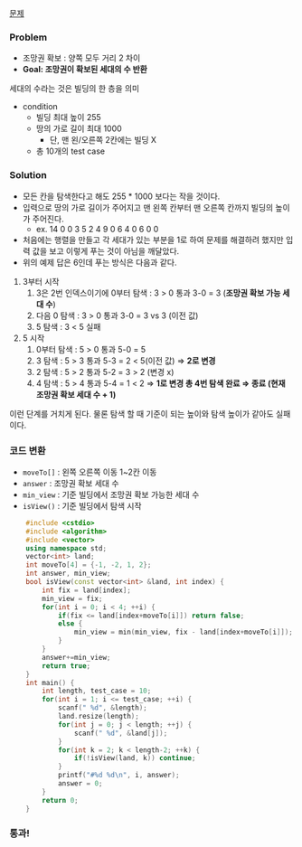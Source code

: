 [문제](https://www.swexpertacademy.com/main/talk/solvingClub/problemView.do?solveclubId=AV6kld8aisgDFASb&contestProbId=AV134DPqAA8CFAYh&probBoxId=AV6kld8aiskDFASb&type=PROBLEM&problemBoxTitle=%EC%82%BC%EC%84%B1%EC%8B%9C%ED%97%98%EB%8C%80%EB%B9%84+%EA%B8%B0%EB%B3%B8%EB%AC%B8%EC%A0%9C%EB%AA%A8%EC%9D%8C%28%EB%82%9C%EC%9D%B4%EB%8F%84+1%7E3%29&problemBoxCnt=15)

### Problem

- 조망권 확보 : 양쪽 모두 거리 2 차이
- **Goal: 조망권이 확보된 세대의 수 반환**

세대의 수라는 것은 빌딩의 한 층을 의미

- condition
    - 빌딩 최대 높이 255
    - 땅의 가로 길이 최대 1000
        - 단, 맨 왼/오른쪽 2칸에는 빌딩 X
    - 총 10개의 test case

### Solution

- 모든 칸을 탐색한다고 해도 255 * 1000 보다는 작을 것이다.
- 입력으로 땅의 가로 길이가 주어지고
맨 왼쪽 칸부터 맨 오른쪽 칸까지 빌딩의 높이가 주어진다.
    - ex. 
    14
    0 0 3 5 2 4 9 0 6 4 0 6 0 0
- 처음에는 행렬을 만들고 각 세대가 있는 부분을 1로 하여 문제를 해결하려 했지만 입력 값을 보고 이렇게 푸는 것이 아님을 깨달았다.
- 위의 예제 답은 6인데 푸는 방식은 다음과 같다.
1. 3부터 시작
    1. 3은 2번 인덱스이기에 0부터 탐색 : 3 > 0 통과
    3-0 = 3 (**조망권 확보 가능 세대 수**)
    2. 다음 0 탐색 : 3 > 0 통과
    3-0 = 3 vs 3 (이전 값) 
    3. 5 탐색 : 3 < 5 실패
2. 5 시작
    1. 0부터 탐색 :  5 > 0 통과
    5-0 = 5
    2. 3 탐색 : 5 > 3 통과
    5-3 = 2 < 5(이전 값) ⇒ **2로 변경**
    3. 2 탐색 : 5 > 2 통과
    5-2 = 3 > 2 (변경 x)
    4. 4 탐색 : 5 > 4 통과
    5-4 = 1 < 2 ⇒ **1로 변경
    총 4번 탐색 완료 ⇒ 종료 (현재 조망권 확보 세대 수 + 1)**

이런 단계를 거치게 된다. 물론 탐색 할 때 기준이 되는 높이와 탐색 높이가 같아도 실패이다.

### 코드 변환

- `moveTo[]` : 왼쪽 오른쪽 이동 1~2칸 이동
- `answer` : 조망권 확보 세대 수
- `min_view` : 기준 빌딩에서 조망권 확보 가능한 세대 수
- `isView()` : 기준 빌딩에서 탐색 시작
```C++
    #include <cstdio>
    #include <algorithm>
    #include <vector>
    using namespace std;
    vector<int> land;
    int moveTo[4] = {-1, -2, 1, 2};
    int answer, min_view;
    bool isView(const vector<int> &land, int index) {
        int fix = land[index];
        min_view = fix;
        for(int i = 0; i < 4; ++i) {
            if(fix <= land[index+moveTo[i]]) return false;
            else {
                min_view = min(min_view, fix - land[index+moveTo[i]]);
            }
        }
        answer+=min_view;
        return true;
    }
    int main() {
        int length, test_case = 10;
        for(int i = 1; i <= test_case; ++i) {
            scanf(" %d", &length);
            land.resize(length);
            for(int j = 0; j < length; ++j) {
                scanf(" %d", &land[j]);
            }
            for(int k = 2; k < length-2; ++k) {
                if(!isView(land, k)) continue;
            }
            printf("#%d %d\n", i, answer);
            answer = 0;
        }
        return 0;
    }
```
### 통과!
